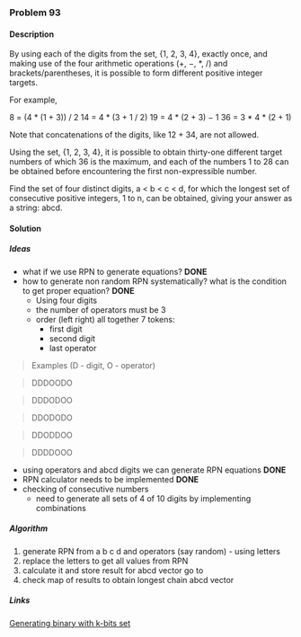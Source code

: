 
### Problem 93

#### Description
By using each of the digits from the set, {1, 2, 3, 4}, exactly once, and making use of the four arithmetic operations 
(+, −, *, /) and brackets/parentheses, it is possible to form different positive integer targets.

For example,

8 = (4 * (1 + 3)) / 2
14 = 4 * (3 + 1 / 2)
19 = 4 * (2 + 3) − 1
36 = 3 * 4 * (2 + 1)

Note that concatenations of the digits, like 12 + 34, are not allowed.

Using the set, {1, 2, 3, 4}, it is possible to obtain thirty-one different target numbers of which 36 is the maximum, 
and each of the numbers 1 to 28 can be obtained before encountering the first non-expressible number.

Find the set of four distinct digits, a < b < c < d, for which the longest set of consecutive positive integers, 1 to n, 
can be obtained, giving your answer as a string: abcd.

#### Solution

##### Ideas
* what if we use RPN to generate equations? **DONE**
* how to generate non random RPN systematically? what is the condition to get proper equation? **DONE**
    * Using four digits
    * the number of operators must be 3
    * order (left right) all together 7 tokens:
        * first digit
        * second digit
        * last operator
        
> Examples (D - digit, O - operator)

> DDDOODO

> DDDODOO

> DDODODO

> DDODDOO

> DDDDOOO

* using operators and abcd digits we can generate RPN equations **DONE**
* RPN calculator needs to be implemented **DONE**
* checking of consecutive numbers
    * need to generate all sets of 4 of 10 digits by implementing combinations

##### Algorithm
1. generate RPN from a b c d and operators (say random) - using letters
2. replace the letters to get all values from RPN
3. calculate it and store result for abcd vector go to 
4. check map of results to obtain longest chain abcd vector

##### Links
[Generating binary with k-bits set](https://stackoverflow.com/questions/1851134/generate-all-binary-strings-of-length-n-with-k-bits-set)